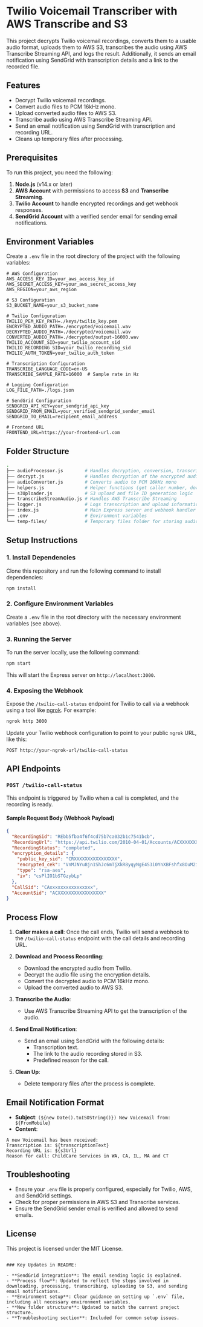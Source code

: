 # Twilio Voicemail Transcriber with AWS Transcribe and S3

This project decrypts Twilio voicemail recordings, converts them to a usable audio format, uploads them to AWS S3, transcribes the audio using AWS Transcribe Streaming API, and logs the result. Additionally, it sends an email notification using SendGrid with transcription details and a link to the recorded file.

## Features

- Decrypt Twilio voicemail recordings.
- Convert audio files to PCM 16kHz mono.
- Upload converted audio files to AWS S3.
- Transcribe audio using AWS Transcribe Streaming API.
- Send an email notification using SendGrid with transcription and recording URL.
- Cleans up temporary files after processing.

## Prerequisites

To run this project, you need the following:

1. **Node.js** (v14.x or later)
2. **AWS Account** with permissions to access **S3** and **Transcribe Streaming**.
3. **Twilio Account** to handle encrypted recordings and get webhook responses.
4. **SendGrid Account** with a verified sender email for sending email notifications.

## Environment Variables

Create a `.env` file in the root directory of the project with the following variables:

```env
# AWS Configuration
AWS_ACCESS_KEY_ID=your_aws_access_key_id
AWS_SECRET_ACCESS_KEY=your_aws_secret_access_key
AWS_REGION=your_aws_region

# S3 Configuration
S3_BUCKET_NAME=your_s3_bucket_name

# Twilio Configuration
TWILIO_PEM_KEY_PATH=./keys/twilio_key.pem
ENCRYPTED_AUDIO_PATH=./encrypted/voicemail.wav
DECRYPTED_AUDIO_PATH=./decrypted/voicemail.wav
CONVERTED_AUDIO_PATH=./decrypted/output-16000.wav
TWILIO_ACCOUNT_SID=your_twilio_account_sid
TWILIO_RECORDING_SID=your_twilio_recording_sid
TWILIO_AUTH_TOKEN=your_twilio_auth_token

# Transcription Configuration
TRANSCRIBE_LANGUAGE_CODE=en-US
TRANSCRIBE_SAMPLE_RATE=16000  # Sample rate in Hz

# Logging Configuration
LOG_FILE_PATH=./logs.json

# SendGrid Configuration
SENDGRID_API_KEY=your_sendgrid_api_key
SENDGRID_FROM_EMAIL=your_verified_sendgrid_sender_email
SENDGRID_TO_EMAIL=recipient_email_address

# Frontend URL
FRONTEND_URL=https://your-frontend-url.com
```

## Folder Structure

```bash
.
├── audioProcessor.js        # Handles decryption, conversion, transcription, and S3 upload
├── decrypt.js               # Handles decryption of the encrypted audio
├── audioConverter.js        # Converts audio to PCM 16kHz mono
├── helpers.js               # Helper functions (get caller number, download audio, cleanup)
├── s3Uploader.js            # S3 upload and file ID generation logic
├── transcribeStreamAudio.js # Handles AWS Transcribe Streaming
├── logger.js                # Logs transcription and upload information
├── index.js                 # Main Express server and webhook handler
├── .env                     # Environment variables
└── temp-files/              # Temporary files folder for storing audio during processing
```

## Setup Instructions

### 1. Install Dependencies

Clone this repository and run the following command to install dependencies:

```bash
npm install
```

### 2. Configure Environment Variables

Create a `.env` file in the root directory with the necessary environment variables (see above).

### 3. Running the Server

To run the server locally, use the following command:

```bash
npm start
```

This will start the Express server on `http://localhost:3000`.

### 4. Exposing the Webhook

Expose the `/twilio-call-status` endpoint for Twilio to call via a webhook using a tool like [ngrok](https://ngrok.com/). For example:

```bash
ngrok http 3000
```

Update your Twilio webhook configuration to point to your public `ngrok` URL, like this:

```
POST http://your-ngrok-url/twilio-call-status
```

## API Endpoints

### `POST /twilio-call-status`

This endpoint is triggered by Twilio when a call is completed, and the recording is ready.

#### Sample Request Body (Webhook Payload)

```json
{
  "RecordingSid": "REbb5fba4f6f4cd75b7ca032b1c7541bcb",
  "RecordingUrl": "https://api.twilio.com/2010-04-01/Accounts/ACXXXXXXXXXXXXXXXXX/Recordings/REbb5fba4f6f4cd75b7ca032b1c7541bcb",
  "RecordingStatus": "completed",
  "encryption_details": {
    "public_key_sid": "CRXXXXXXXXXXXXXXXX",
    "encrypted_cek": "VnMJNYu8jn1ShJc6mTjXkR8yqyNgE4S3i0YnXBFshfx8OuM2in4cPF+i7rgjt6CyJDPvoYRLNU+oJv7NFcWqRugyShiezp1gPIdDY6B/Hxv+lqdgqAHBXgX0sp3snLAzzWJISip68qfm6r1rl6vVAMG8oSYfk5x+9adqqTFs9yuUd3kC6ewvh33lMNqgeyYANTjnNFR3g9VRggFpyekAZChMbSX/r/pNacK1hcMh/lrmGzqIlrmM0LYTQgwpICZtdQ0hM2CBnxnCm7cvwDKYXz2uodHglmOprMwMzmQOxny8MROlYfP2JDnsqz0VOXOYCgfkdHuNAfH+iOFDN125EQ==",
    "type": "rsa-aes",
    "iv": "csPlIO1bSTGzybLp"
  },
  "CallSid": "CAxxxxxxxxxxxxxxxx",
  "AccountSid": "ACXXXXXXXXXXXXXXXXX"
}
```

## Process Flow

1. **Caller makes a call**: Once the call ends, Twilio will send a webhook to the `/twilio-call-status` endpoint with the call details and recording URL.
   
2. **Download and Process Recording**:
   - Download the encrypted audio from Twilio.
   - Decrypt the audio file using the encryption details.
   - Convert the decrypted audio to PCM 16kHz mono.
   - Upload the converted audio to AWS S3.

3. **Transcribe the Audio**:
   - Use AWS Transcribe Streaming API to get the transcription of the audio.

4. **Send Email Notification**:
   - Send an email using SendGrid with the following details:
     - Transcription text.
     - The link to the audio recording stored in S3.
     - Predefined reason for the call.

5. **Clean Up**:
   - Delete temporary files after the process is complete.

## Email Notification Format

- **Subject**: `(${new Date().toISOString()}) New Voicemail from: ${FromMobile}`
- **Content**:

```text
A new Voicemail has been received:
Transcription is: ${transcriptionText}
Recording URL is: ${s3Url}
Reason for call: ChildCare Services in WA, CA, IL, MA and CT
```

## Troubleshooting

- Ensure your `.env` file is properly configured, especially for Twilio, AWS, and SendGrid settings.
- Check for proper permissions in AWS S3 and Transcribe services.
- Ensure the SendGrid sender email is verified and allowed to send emails.

## License

This project is licensed under the MIT License.
```

### Key Updates in README:

- **SendGrid integration**: The email sending logic is explained.
- **Process flow**: Updated to reflect the steps involved in downloading, processing, transcribing, uploading to S3, and sending email notifications.
- **Environment setup**: Clear guidance on setting up `.env` file, including all necessary environment variables.
- **New folder structure**: Updated to match the current project structure.
- **Troubleshooting section**: Included for common setup issues.